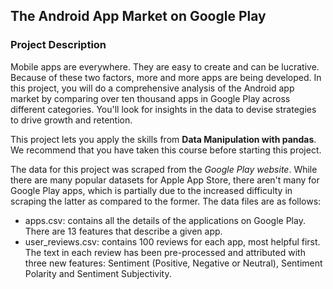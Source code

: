 ## The Android App Market on Google Play

### Project Description
Mobile apps are everywhere. They are easy to create and can be lucrative. Because of these two factors, more and more apps are being developed. 
In this project, you will do a comprehensive analysis of the Android app market by comparing over ten thousand apps in Google Play across different categories. 
You'll look for insights in the data to devise strategies to drive growth and retention.

This project lets you apply the skills from **Data Manipulation with pandas**. We recommend that you have taken this course before starting this project.

The data for this project was scraped from the *Google Play website*. 
While there are many popular datasets for Apple App Store, there aren't many for Google Play apps, which is partially due to the increased difficulty in scraping the latter as compared to the former. The data files are as follows:

* apps.csv: contains all the details of the applications on Google Play. There are 13 features that describe a given app.
* user_reviews.csv: contains 100 reviews for each app, most helpful first. The text in each review has been pre-processed and attributed with three new features: Sentiment (Positive, Negative or Neutral), Sentiment Polarity and Sentiment Subjectivity.

